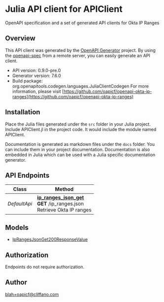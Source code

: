 # Julia API client for APIClient

OpenAPI specification and a set of generated API clients for Okta IP Ranges

## Overview
This API client was generated by the [OpenAPI Generator](https://openapi-generator.tech) project.  By using the [openapi-spec](https://openapis.org) from a remote server, you can easily generate an API client.

- API version: 0.9.0-pre.0
- Generator version: 7.6.0
- Build package: org.openapitools.codegen.languages.JuliaClientCodegen
For more information, please visit [https://github.com/oapicf/openapi-okta-ip-ranges](https://github.com/oapicf/openapi-okta-ip-ranges)


## Installation
Place the Julia files generated under the `src` folder in your Julia project. Include APIClient.jl in the project code.
It would include the module named APIClient.

Documentation is generated as markdown files under the `docs` folder. You can include them in your project documentation.
Documentation is also embedded in Julia which can be used with a Julia specific documentation generator.

## API Endpoints

Class | Method
------------ | -------------
*DefaultApi* | [**ip_ranges_json_get**](docs/DefaultApi.md#ip_ranges_json_get)<br/>**GET** /ip_ranges.json<br/>Retrieve Okta IP ranges


## Models

 - [IpRangesJsonGet200ResponseValue](docs/IpRangesJsonGet200ResponseValue.md)


<a id="authorization"></a>
## Authorization
Endpoints do not require authorization.


## Author

blah+oapicf@cliffano.com

